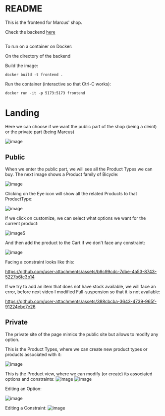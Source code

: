 # README
This is the frontend for Marcus' shop. 

Check the backend [here](https://github.com/lucassanco/marcus-backend)

##
To run on a container on Docker:

On the directory of the backend

Build the image:

```
docker build -t frontend .
```

Run the container (interactive so that Ctrl-C works): 

```
docker run -it -p 5173:5173 frontend
```

# Landing

Here we can choose if we want the public part of the shop (being a cleint) or the private part (being Marcus)

![image](https://github.com/user-attachments/assets/89f4acdd-7ff1-4f6a-ac28-1585ab52bbe1)

## Public

When we enter the public part, we will see all the Product Types we can buy. 
The next image shows a Product family of Bicycle:

![image](https://github.com/user-attachments/assets/d282d85c-4570-4492-87e1-be32649c63f9)


Clicking on the Eye icon will show all the related Products to that ProductType:

![image](https://github.com/user-attachments/assets/caf966b4-eb74-459a-9241-1ed589fc7ada)

If we click on customize, we can select what options we want for the current product:

![image](https://github.com/user-attachments/assets/8ec12f8a-7196-48cd-b7de-42e1a9acb4b7)S

And then add the product to the Cart if we don't face any constraint:

![image](https://github.com/user-attachments/assets/b52bc969-245f-4fdc-b73a-679cf9ebd6e6)

Facing a constraint looks like this:

https://github.com/user-attachments/assets/b9c99cdc-7dbe-4a53-8743-5227b6fc3b14

If we try to add an item that does not have stock available, we will face an error, before next video I modified Full-suspension so that it is not available:

https://github.com/user-attachments/assets/388cbcba-3643-4739-965f-91224ebc7e26

## Private

The private site of the page mimics the public site but allows to modify any option.

This is the Product Types, where we can create new product types or products associated with it:

![image](https://github.com/user-attachments/assets/6dcf936c-16aa-41a2-ab45-b30b02ae7d52)

This is the Product view, where we can modify (or create) its associated options and constraints:
![image](https://github.com/user-attachments/assets/60574c6b-1c35-495e-b992-f4e6ee11fe4d)
![image](https://github.com/user-attachments/assets/c39e61a1-c78f-4e8a-a868-332966978286)

Editing an Option:

![image](https://github.com/user-attachments/assets/23d2be62-29ef-4077-89b0-507762b1fa8f)

Editing a Constraint:
![image](https://github.com/user-attachments/assets/6bb5c651-287d-4302-84fe-8dc7bb49de78)

